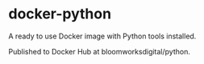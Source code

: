 # docker-python

A ready to use Docker image with Python tools installed.

Published to Docker Hub at bloomworksdigital/python.

